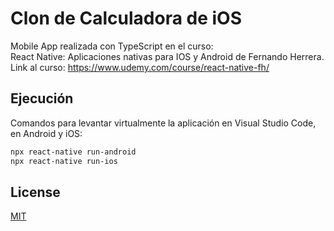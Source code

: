 # Clon de Calculadora de iOS

Mobile App realizada con TypeScript en el curso: \
React Native: Aplicaciones nativas para IOS y Android de Fernando Herrera.\
Link al curso: https://www.udemy.com/course/react-native-fh/


## Ejecución

Comandos para levantar virtualmente la aplicación en Visual Studio Code, en Android y iOS:

```bash
npx react-native run-android
npx react-native run-ios
```


## License

[MIT](https://choosealicense.com/licenses/mit/)
